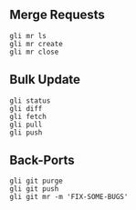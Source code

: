 ## Merge Requests
```
gli mr ls
gli mr create
gli mr close
```


## Bulk Update
```
gli status
gli diff
gli fetch
gli pull
gli push
```

## Back-Ports
```
gli git purge
gli git push
gli git mr -m 'FIX-SOME-BUGS'
```
